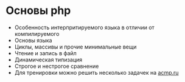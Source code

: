 # Основы php

* Особенность интерпритируемого языка в отличии от компилируемого
* Основы языка
* Циклы, массивы и прочие минимальные вещи
* Чтение и запись в файл
* Динамическая типизация
* Строгое и нестрогое сравнение
* Для тренировки можно решить несколько задачек на [acmp.ru](http://amcp.ru)